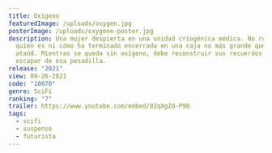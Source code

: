 ```yaml
---
title: Oxígeno
featuredImage: /uploads/oxygen.jpg
posterImage: /uploads/oxygene-poster.jpg
description: Una mujer despierta en una unidad criogénica médica. No recuerda
  quién es ni cómo ha terminado encerrada en una caja no más grande que un
  ataúd. Mientras se queda sin oxígeno, debe reconstruir sus recuerdos para
  escapar de esa pesadilla.
release: "2021"
view: 09-26-2021
code: "10070"
genre: SciFi
ranking: "7"
trailer: https://www.youtube.com/embed/8IqXgZd-P98
tags:
  - scifi
  - suspenso
  - futurista
---
```

